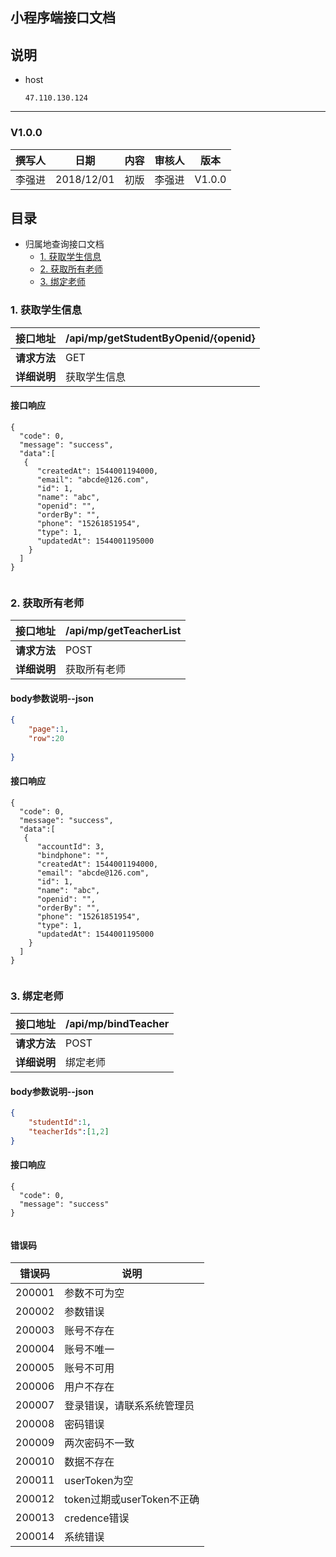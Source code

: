 ﻿## 小程序端接口文档

## 说明 
- host

      47.110.130.124


   
-----------------------------------------------------------

### V1.0.0

| 撰写人 |   日期    | 内容 | 审核人 |  版本  |
| :----: | :-------: | :--: | :----: | :----: |
| 李强进 | 2018/12/01 | 初版 | 李强进 | V1.0.0 |



## 目录

- 归属地查询接口文档
    - [1. 获取学生信息](#1-获取学生信息)
    - [2. 获取所有老师](#2-获取所有老师)
    - [3. 绑定老师](#3-绑定老师)



### 1. 获取学生信息
| 接口地址     | /api/mp/getStudentByOpenid/{openid} |
| ------------ | ---------------------------------- |
| **请求方法** | GET                    |
| **详细说明** | 获取学生信息 |


#### 接口响应
```
{
  "code": 0,
  "message": "success",
  "data":[
   {
      "createdAt": 1544001194000,
      "email": "abcde@126.com",
      "id": 1,
      "name": "abc",
      "openid": "",
      "orderBy": "",
      "phone": "15261851954",
      "type": 1,
      "updatedAt": 1544001195000
    }
  ]
}
 
```

### 2. 获取所有老师
| 接口地址     | /api/mp/getTeacherList |
| ------------ | ---------------------------------- |
| **请求方法** | POST                    |
| **详细说明** | 获取所有老师 |


#### body参数说明--json
```json
{
    "page":1,
    "row":20
   
}
```

#### 接口响应
```
{
  "code": 0,
  "message": "success",
  "data":[
   {
      "accountId": 3,
      "bindphone": "",
      "createdAt": 1544001194000,
      "email": "abcde@126.com",
      "id": 1,
      "name": "abc",
      "openid": "",
      "orderBy": "",
      "phone": "15261851954",
      "type": 1,
      "updatedAt": 1544001195000
    }
  ]
}
 
```



### 3. 绑定老师
| 接口地址     | /api/mp/bindTeacher |
| ------------ | ---------------------------------- |
| **请求方法** | POST                    |
| **详细说明** | 绑定老师 |

#### body参数说明--json
``` json
{
    "studentId":1,
    "teacherIds":[1,2]
}
```

#### 接口响应
```
{
  "code": 0,
  "message": "success"
}
 
```



#### 错误码
| 错误码 | 说明 |
| ------- | ------- |
|200001 | 参数不可为空 |
|200002 | 参数错误 |
|200003 | 账号不存在 |
|200004 | 账号不唯一 |
|200005 | 账号不可用 |
|200006 | 用户不存在 |
|200007 | 登录错误，请联系系统管理员 |
|200008 | 密码错误 |
|200009 | 两次密码不一致 |
|200010 | 数据不存在 |
|200011 | userToken为空 |
|200012 | token过期或userToken不正确 |
|200013 | credence错误 |
|200014 | 系统错误 |


